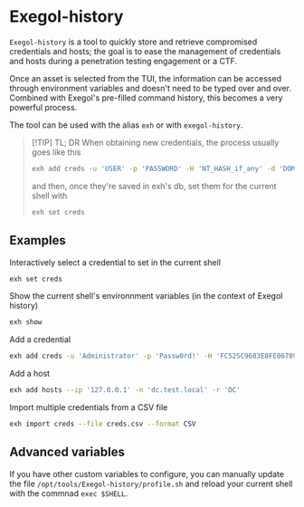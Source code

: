 # Exegol-history

`Exegol-history` is a tool to quickly store and retrieve compromised credentials and hosts; the goal is to ease the management of credentials and hosts during a penetration testing engagement or a CTF.

Once an asset is selected from the TUI, the information can be accessed through environment variables and doesn't need to be typed over and over. Combined with Exegol's pre-filled command history, this becomes a very powerful process.

The tool can be used with the alias `exh` or with `exegol-history`.

> [!TIP] TL; DR
> When obtaining new credentials, the process usually goes like this
> ```bash
> exh add creds -u 'USER' -p 'PASSWORD' -H 'NT_HASH_if_any' -d 'DOMAIN.FQDN'
> ```
> and then, once they're saved in exh's db, set them for the current shell with
> ```bash
> exh set creds
> ```

## Examples

Interactively select a credential to set in the current shell
```sh
exh set creds
```

Show the current shell's environnment variables (in the context of Exegol history)
```sh
exh show
```

Add a credential
```sh
exh add creds -u 'Administrator' -p 'Passw0rd!' -H 'FC525C9683E8FE067095BA2DDC971889' -d 'test.local'
```

Add a host
```sh
exh add hosts --ip '127.0.0.1' -n 'dc.test.local' -r 'DC'
```

Import multiple credentials from a CSV file
```sh
exh import creds --file creds.csv --format CSV
```

## Advanced variables

If you have other custom variables to configure, you can manually update the file `/opt/tools/Exegol-history/profile.sh` and reload your current shell with the commnad `exec $SHELL`.
